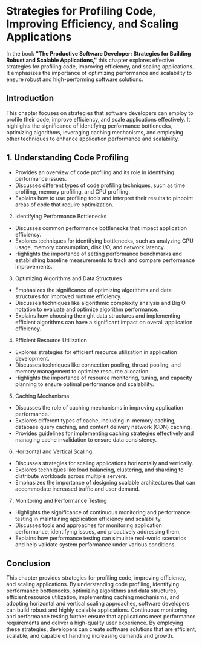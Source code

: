 Strategies for Profiling Code, Improving Efficiency, and Scaling Applications
======================================================================================

In the book **"The Productive Software Developer: Strategies for Building Robust and Scalable Applications,"** this chapter explores effective strategies for profiling code, improving efficiency, and scaling applications. It emphasizes the importance of optimizing performance and scalability to ensure robust and high-performing software solutions.

Introduction
------------

This chapter focuses on strategies that software developers can employ to profile their code, improve efficiency, and scale applications effectively. It highlights the significance of identifying performance bottlenecks, optimizing algorithms, leveraging caching mechanisms, and employing other techniques to enhance application performance and scalability.

1\. Understanding Code Profiling
-------------------------------

* Provides an overview of code profiling and its role in identifying performance issues.
* Discusses different types of code profiling techniques, such as time profiling, memory profiling, and CPU profiling.
* Explains how to use profiling tools and interpret their results to pinpoint areas of code that require optimization.

2. Identifying Performance Bottlenecks

* Discusses common performance bottlenecks that impact application efficiency.
* Explores techniques for identifying bottlenecks, such as analyzing CPU usage, memory consumption, disk I/O, and network latency.
* Highlights the importance of setting performance benchmarks and establishing baseline measurements to track and compare performance improvements.

3. Optimizing Algorithms and Data Structures

* Emphasizes the significance of optimizing algorithms and data structures for improved runtime efficiency.
* Discusses techniques like algorithmic complexity analysis and Big O notation to evaluate and optimize algorithm performance.
* Explains how choosing the right data structures and implementing efficient algorithms can have a significant impact on overall application efficiency.

4. Efficient Resource Utilization

* Explores strategies for efficient resource utilization in application development.
* Discusses techniques like connection pooling, thread pooling, and memory management to optimize resource allocation.
* Highlights the importance of resource monitoring, tuning, and capacity planning to ensure optimal performance and scalability.

5. Caching Mechanisms

* Discusses the role of caching mechanisms in improving application performance.
* Explores different types of cache, including in-memory caching, database query caching, and content delivery network (CDN) caching.
* Provides guidelines for implementing caching strategies effectively and managing cache invalidation to ensure data consistency.

6. Horizontal and Vertical Scaling

* Discusses strategies for scaling applications horizontally and vertically.
* Explores techniques like load balancing, clustering, and sharding to distribute workloads across multiple servers.
* Emphasizes the importance of designing scalable architectures that can accommodate increased traffic and user demand.

7. Monitoring and Performance Testing

* Highlights the significance of continuous monitoring and performance testing in maintaining application efficiency and scalability.
* Discusses tools and approaches for monitoring application performance, identifying issues, and proactively addressing them.
* Explains how performance testing can simulate real-world scenarios and help validate system performance under various conditions.

Conclusion
----------

This chapter provides strategies for profiling code, improving efficiency, and scaling applications. By understanding code profiling, identifying performance bottlenecks, optimizing algorithms and data structures, efficient resource utilization, implementing caching mechanisms, and adopting horizontal and vertical scaling approaches, software developers can build robust and highly scalable applications. Continuous monitoring and performance testing further ensure that applications meet performance requirements and deliver a high-quality user experience. By employing these strategies, developers can create software solutions that are efficient, scalable, and capable of handling increasing demands and growth.
